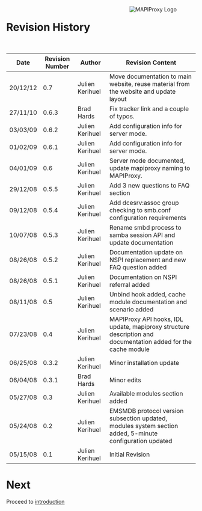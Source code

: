 <div style="float: right; width: 35%;margin-left:2em;">
<img src="/images/mapiproxy/mapiproxy.png" alt="MAPIProxy Logo"/>
</div>

# Revision History #

<br>

Date	 | Revision Number | Author          | Revision Content
-------- | --------------- | --------------- | ------------
20/12/12 | 0.7             | Julien Kerihuel | Move documentation to main website, reuse material from the website and update layout
27/11/10 | 0.6.3           | Brad Hards	     | Fix tracker link and a couple of typos.
03/03/09 | 0.6.2	   | Julien Kerihuel | Add configuration info for server mode.
01/02/09 | 0.6.1	   | Julien Kerihuel | Add configuration info for server mode.
04/01/09 | 0.6		   | Julien Kerihuel | Server mode documented, update mapiproxy naming to MAPIProxy.
29/12/08 | 0.5.5	   | Julien Kerihuel | Add 3 new questions to FAQ section
09/12/08 | 0.5.4	   | Julien Kerihuel | Add dcesrv:assoc group checking to smb.conf configuration requirements
10/07/08 | 0.5.3	   | Julien Kerihuel | Rename smbd process to samba session API and update documentation
08/26/08 | 0.5.2	   | Julien Kerihuel | Documentation update on NSPI replacement and new FAQ question added
08/26/08 | 0.5.1	   | Julien Kerihuel | Documentation on NSPI referral added
08/11/08 | 0.5		   | Julien Kerihuel | Unbind hook added, cache module documentation and scenario added
07/23/08 | 0.4		   | Julien Kerihuel | MAPIProxy API hooks, IDL update, mapiproxy structure description and documentation added for the cache module
06/25/08 | 0.3.2	   | Julien Kerihuel | Minor installation update
06/04/08 | 0.3.1	   | Brad Hards	     | Minor edits
05/27/08 | 0.3		   | Julien Kerihuel | Available modules section added
05/24/08 | 0.2		   | Julien Kerihuel | EMSMDB protocol version subsection updated, modules system section added, 5-minute configuration updated
05/15/08 | 0.1		   | Julien Kerihuel | Initial Revision

# Next #

Proceed to [introduction](introduction.html)